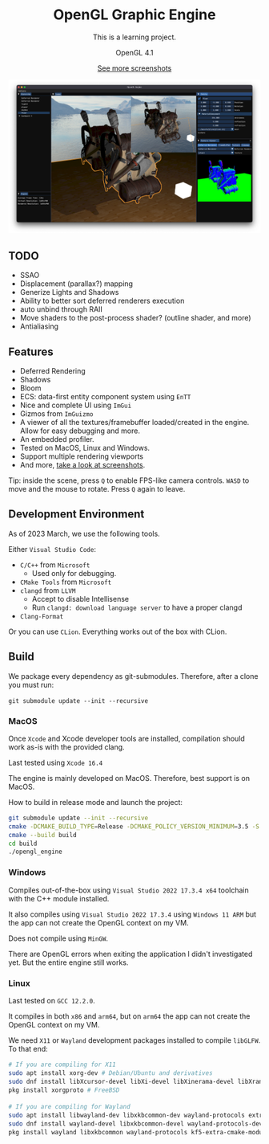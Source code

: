 <h1 align="center">OpenGL Graphic Engine</h1>

<p align="center">
  This is a learning project.
</p>

<p align="center">
  OpenGL 4.1
</p>

<p align="center">
  <a href="screenshots/">See more screenshots</a>
</p>

![Screenshot of the editor](screenshots/1_overview.png)

## TODO

- SSAO
- Displacement (parallax?) mapping
- Generize Lights and Shadows
- Ability to better sort deferred renderers execution
- auto unbind through RAII
- Move shaders to the post-process shader? (outline shader, and more)
- Antialiasing

## Features

- Deferred Rendering
- Shadows
- Bloom
- ECS: data-first entity component system using `EnTT`
- Nice and complete UI using `ImGui`
- Gizmos from `ImGuizmo`
- A viewer of all the textures/framebuffer loaded/created in the engine. Allow for easy debugging and more.
- An embedded profiler.
- Tested on MacOS, Linux and Windows.
- Support multiple rendering viewports
- And more, <a href="screenshots/">take a look at screenshots</a>.

Tip: inside the scene, press `Q` to enable FPS-like camera controls. `WASD` to move and the mouse to rotate. Press `Q` again to leave.

## Development Environment

As of 2023 March, we use the following tools.

Either `Visual Studio Code`:

- `C/C++` from `Microsoft`
  - Used only for debugging.
- `CMake Tools` from `Microsoft`
- `clangd` from `LLVM`
  - Accept to disable Intellisense
  - Run `clangd: download language server` to have a proper clangd
- `Clang-Format`

Or you can use `CLion`. Everything works out of the box with CLion.

## Build

We package every dependency as git-submodules. Therefore, after a clone you must run:

`git submodule update --init --recursive`

### MacOS

Once `Xcode` and Xcode developer tools are installed, compilation should work as-is with the provided clang.

Last tested using `Xcode 16.4`

The engine is mainly developed on MacOS. Therefore, best support is on MacOS.

How to build in release mode and launch the project:

```sh
git submodule update --init --recursive
cmake -DCMAKE_BUILD_TYPE=Release -DCMAKE_POLICY_VERSION_MINIMUM=3.5 -S . -B build
cmake --build build
cd build
./opengl_engine
```

### Windows

Compiles out-of-the-box using `Visual Studio 2022 17.3.4 x64` toolchain with the C++ module installed.

It also compiles using `Visual Studio 2022 17.3.4` using `Windows 11 ARM` but the app can not create the OpenGL
context on my VM.

Does not compile using `MinGW`.

There are OpenGL errors when exiting the application I didn't investigated yet. But the entire engine still works.

### Linux

Last tested on `GCC 12.2.0`.

It compiles in both `x86` and `arm64`, but on `arm64` the app can not create the OpenGL context on my VM.

We need `X11` or `Wayland` development packages installed to compile `libGLFW`. To that end:

```bash
# If you are compiling for X11
sudo apt install xorg-dev # Debian/Ubuntu and derivatives
sudo dnf install libXcursor-devel libXi-devel libXinerama-devel libXrandr-devel # Fedora and derivatives
pkg install xorgproto # FreeBSD

# If you are compiling for Wayland
sudo apt install libwayland-dev libxkbcommon-dev wayland-protocols extra-cmake-modules # Debian/Ubuntu and derivatives
sudo dnf install wayland-devel libxkbcommon-devel wayland-protocols-devel extra-cmake-modules # Fedora and derivatives
pkg install wayland libxkbcommon wayland-protocols kf5-extra-cmake-modules # FreeBSD
```

